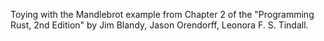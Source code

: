 Toying with the Mandlebrot example from Chapter 2 of the "Programming Rust, 2nd Edition" by Jim
Blandy, Jason Orendorff, Leonora F. S. Tindall.
